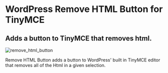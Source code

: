 # WordPress Remove HTML Button for TinyMCE
## Adds a button to TinyMCE that removes html.

![remove_html_button](https://raw.githubusercontent.com/CarlosRios/remove-html-button/master/screenshot.png)

Remove HTML Button adds a button to WordPress' built in TinyMCE editor that removes all of the Html in a given selection.